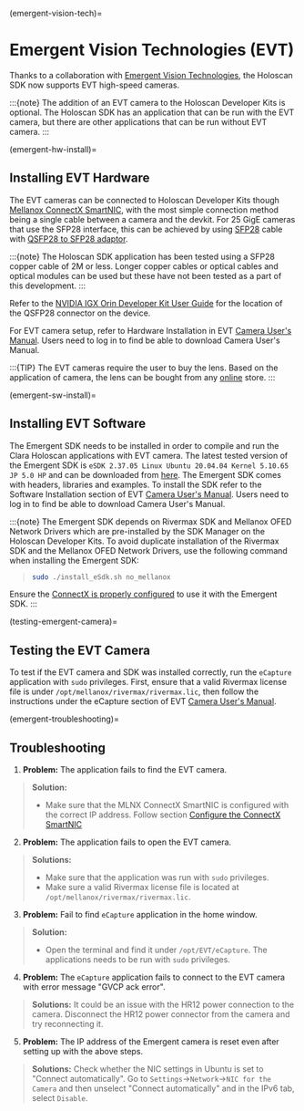 (emergent-vision-tech)=
# Emergent Vision Technologies (EVT)

Thanks to a collaboration with [Emergent Vision Technologies](https://emergentvisiontec.com/), the Holoscan SDK now supports EVT high-speed cameras.

:::{note}
The addition of an EVT camera to the Holoscan Developer Kits
is optional. The Holoscan SDK has an application that can be run with the EVT camera,
but there are other applications that can be run without EVT camera.
:::

(emergent-hw-install)=
## Installing EVT Hardware

The EVT cameras can be connected to Holoscan Developer Kits though [Mellanox ConnectX SmartNIC](https://www.nvidia.com/en-us/networking/ethernet-adapters/), with the most simple connection method being a single cable between a camera and the devkit.
For 25 GigE cameras that use the SFP28 interface, this can be achieved by using [SFP28](https://store.nvidia.com/en-us/networking/store/product/MCP2M00-A001E30N/NVIDIAMCP2M00A001E30NDACCableEthernet25GbESFP281m/) cable with [QSFP28 to SFP28 adaptor](https://store.nvidia.com/en-us/networking/store/product/MAM1Q00A-QSA28/NVIDIAMAM1Q00AQSA28CableAdapter100Gbsto25GbsQSFP28toSFP28/).

:::{note}
The Holoscan SDK application has been tested using a SFP28 copper cable of 2M or
less. Longer copper cables or optical cables and optical modules can be used but
these have not been tested as a part of this development.
:::

Refer to the [NVIDIA IGX Orin Developer Kit User Guide](https://developer.nvidia.com/igx-orin-developer-kit-user-guide)
for the location of the QSFP28 connector on the device.

For EVT camera setup, refer to Hardware Installation in EVT [Camera User's Manual](https://emergentvisiontec.com/resources/?tab=umg). Users need to log in to find be
able to download Camera User's Manual.

:::{TIP}
The EVT cameras require the user to buy the lens. Based on the application of camera,
the lens can be bought from any [online](https://www.bhphotovideo.com/c/search?Ntt=c%20mount%20lens&N=0&InitialSearch=yes&sts=ps) store.
:::

(emergent-sw-install)=
## Installing EVT Software

The Emergent SDK needs to be installed in order to compile and run the Clara
Holoscan applications with EVT camera. The latest tested version of the Emergent SDK is `eSDK 2.37.05 Linux Ubuntu 20.04.04 Kernel 5.10.65 JP 5.0 HP`
and can be downloaded from [here](https://emergentvisiontec.com/resources/?tab=ss).
The Emergent SDK comes with headers, libraries and examples. To install the SDK
refer to the Software Installation section of EVT [Camera User's Manual](https://emergentvisiontec.com/resources/?tab=umg). Users need to log in to find be
able to download Camera User's Manual.

:::{note}
The Emergent SDK depends on Rivermax SDK and Mellanox OFED Network Drivers
which are pre-installed by the SDK Manager on the Holoscan Developer Kits. To
avoid duplicate installation of the Rivermax SDK and the Mellanox OFED Network
Drivers, use the following command when installing the Emergent SDK:

>```bash
>sudo ./install_eSdk.sh no_mellanox
>```

Ensure the [ConnectX is properly configured](./set_up_gpudirect_rdma.md#configure-the-connectx-smartnic) to use it with the Emergent SDK.
:::

(testing-emergent-camera)=
## Testing the EVT Camera

To test if the EVT camera and SDK was installed correctly, run the `eCapture`
application with `sudo` privileges.  First, ensure that a valid Rivermax license
file is under `/opt/mellanox/rivermax/rivermax.lic`, then follow the instructions
under the eCapture section of EVT [Camera User's Manual](https://emergentvisiontec.com/resources/?tab=umg).

(emergent-troubleshooting)=
## Troubleshooting

1. **Problem:** The application fails to find the EVT camera.

>**Solution:**
>- Make sure that the MLNX ConnectX SmartNIC is configured with the correct IP address. Follow
>  section [Configure the ConnectX SmartNIC](./set_up_gpudirect_rdma.md#configure-the-connectx-smartnic)

2. **Problem:** The application fails to open the EVT camera.

>**Solutions:**
>- Make sure that the application was run with `sudo` privileges.
>- Make sure a valid Rivermax license file is located at `/opt/mellanox/rivermax/rivermax.lic`.

3. **Problem:** Fail to find `eCapture` application in the home window.

>**Solution:**
>- Open the terminal and find it under `/opt/EVT/eCapture`. The applications needs to
>be run with `sudo` privileges.

4. **Problem:** The `eCapture` application fails to connect to the EVT camera with
error message "GVCP ack error".

>**Solutions:**
> It could be an issue with the HR12 power connection to the camera. Disconnect the
> HR12 power connector from the camera and try reconnecting it.

5. **Problem:** The IP address of the Emergent camera is reset even after setting up with the above steps.

>**Solutions:**
> Check whether the NIC settings in Ubuntu is set to "Connect automatically". Go to `Settings`->`Network`->`NIC for the Camera` and then unselect "Connect automatically" and in the IPv6 tab, select `Disable`.
